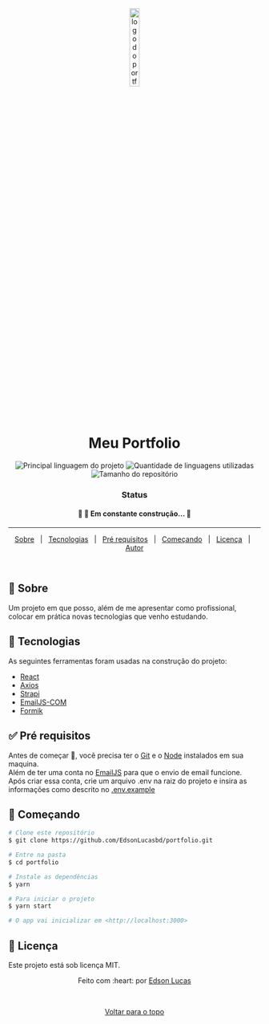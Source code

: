 <div align="center" id="top"> 
  <img src="https://res.cloudinary.com/my-strapi-cloud/image/upload/v1649681577/samples/EL_n5obgf.png" style="width:20%;" alt="logo do portfolio" />

  &#xa0;

  <!-- <a href="https://portfolio.netlify.com">Demo</a> -->
</div>

<h1 align="center">Meu Portfolio</h1>

<p align="center">
  <img alt="Principal linguagem do projeto" src="https://img.shields.io/github/languages/top/EdsonLucasbd/portfolio?color=56BEB8">

  <img alt="Quantidade de linguagens utilizadas" src="https://img.shields.io/github/languages/count/EdsonLucasbd/portfolio?color=56BEB8">

  <img alt="Tamanho do repositório" src="https://img.shields.io/github/repo-size/EdsonLucasbd/portfolio?color=56BEB8">
</p>

<h3 align="center"> 
	Status
</h3> 

<h4 align="center"> 
	🚧  🚀 Em constante construção...  🚧
</h4> 

<hr>

<p align="center">
  <a href="#dart-sobre">Sobre</a> &#xa0; | &#xa0; 
  <a href="#rocket-tecnologias">Tecnologias</a> &#xa0; | &#xa0;
  <a href="#white_check_mark-pré-requisitos">Pré requisitos</a> &#xa0; | &#xa0;
  <a href="#checkered_flag-começando">Começando</a> &#xa0; | &#xa0;
  <a href="#memo-licença">Licença</a> &#xa0; | &#xa0;
  <a href="https://github.com/EdsonLucasbd" target="_blank">Autor</a>
</p>

<br>

## :dart: Sobre ##

Um projeto em que posso, além de me apresentar como profissional, colocar em prática novas tecnologias que venho estudando.

## :rocket: Tecnologias ##

As seguintes ferramentas foram usadas na construção do projeto:

- [React](https://pt-br.reactjs.org/)
- [Axios](https://axios-http.com/)
- [Strapi](https://strapi.io/)
- [EmailJS-COM](https://www.npmjs.com/package/emailjs-com)
- [Formik](https://formik.org/)

## :white_check_mark: Pré requisitos ##

Antes de começar :checkered_flag:, você precisa ter o [Git](https://git-scm.com) e o [Node](https://nodejs.org/en/) instalados em sua maquina.\
Além de ter uma conta no [EmailJS](https://www.emailjs.com/) para que o envio de email funcione.\
Após criar essa conta, crie um arquivo .env na raiz do projeto e insira as informações como descrito no [.env.example](https://github.com/EdsonLucasbd/portfolio/blob/62e16ef23d48d53027a7bd100e1daecaa441e66f/.env.example)

## :checkered_flag: Começando ##

```bash
# Clone este repositório
$ git clone https://github.com/EdsonLucasbd/portfolio.git

# Entre na pasta
$ cd portfolio

# Instale as dependências
$ yarn

# Para iniciar o projeto
$ yarn start

# O app vai inicializar em <http://localhost:3000>
```

## :memo: Licença ##

Este projeto está sob licença MIT.

<p align="center">
	Feito com :heart: por <a href="https://github.com/EdsonLucasbd" target="_blank">Edson Lucas</a>
</h4>

&#xa0;

<p align="center">
	<a href="#top">Voltar para o topo</a>
</p>
